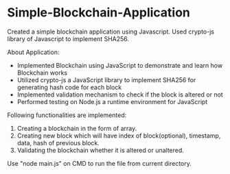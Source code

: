 # Simple-Blockchain-Application
Created a simple blockchain application using Javascript.
Used crypto-js library of Javascript to implement SHA256.

About Application:
- Implemented Blockchain using JavaScript to demonstrate and learn how Blockchain works
- Utilized crypto-js a JavaScript library to implement SHA256 for generating hash code for each block
- Implemented validation mechanism to check if the block is altered or not
- Performed testing on Node.js a runtime environment for JavaScript

Following functionalities are implemented:
  1. Creating a blockchain in the form of array.
  2. Creating new block which will have index of block(optional), timestamp, data, hash of previous block.
  3. Validating the blockchain whether it is altered or unaltered.

Use "node main.js" on CMD to run the file from current directory.
